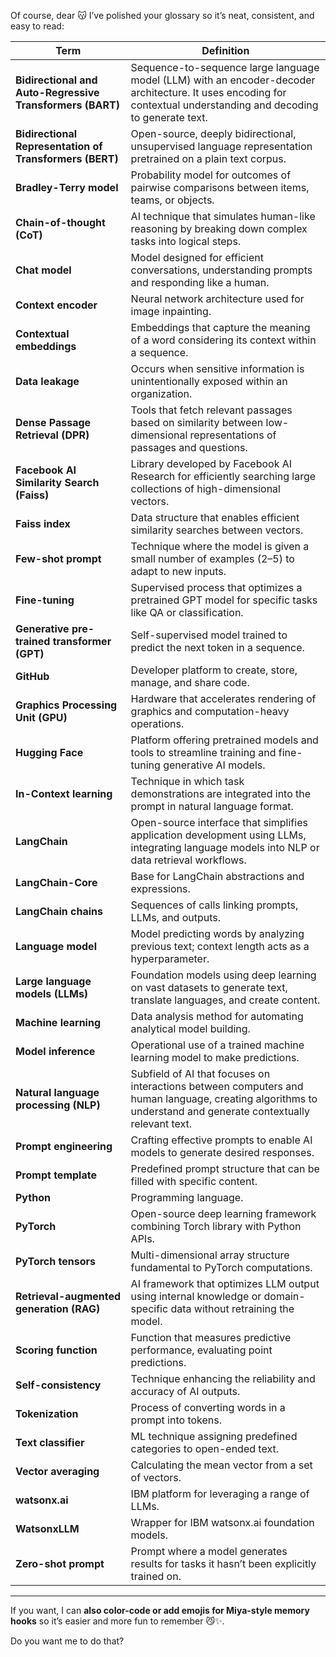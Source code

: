 Of course, dear 😽 I’ve polished your glossary so it’s neat, consistent, and easy to read:

| **Term**                                                  | **Definition**                                                                                                                                                     |
| --------------------------------------------------------- | ------------------------------------------------------------------------------------------------------------------------------------------------------------------ |
| **Bidirectional and Auto-Regressive Transformers (BART)** | Sequence-to-sequence large language model (LLM) with an encoder-decoder architecture. It uses encoding for contextual understanding and decoding to generate text. |
| **Bidirectional Representation of Transformers (BERT)**   | Open-source, deeply bidirectional, unsupervised language representation pretrained on a plain text corpus.                                                         |
| **Bradley-Terry model**                                   | Probability model for outcomes of pairwise comparisons between items, teams, or objects.                                                                           |
| **Chain-of-thought (CoT)**                                | AI technique that simulates human-like reasoning by breaking down complex tasks into logical steps.                                                                |
| **Chat model**                                            | Model designed for efficient conversations, understanding prompts and responding like a human.                                                                     |
| **Context encoder**                                       | Neural network architecture used for image inpainting.                                                                                                             |
| **Contextual embeddings**                                 | Embeddings that capture the meaning of a word considering its context within a sequence.                                                                           |
| **Data leakage**                                          | Occurs when sensitive information is unintentionally exposed within an organization.                                                                               |
| **Dense Passage Retrieval (DPR)**                         | Tools that fetch relevant passages based on similarity between low-dimensional representations of passages and questions.                                          |
| **Facebook AI Similarity Search (Faiss)**                 | Library developed by Facebook AI Research for efficiently searching large collections of high-dimensional vectors.                                                 |
| **Faiss index**                                           | Data structure that enables efficient similarity searches between vectors.                                                                                         |
| **Few-shot prompt**                                       | Technique where the model is given a small number of examples (2–5) to adapt to new inputs.                                                                        |
| **Fine-tuning**                                           | Supervised process that optimizes a pretrained GPT model for specific tasks like QA or classification.                                                             |
| **Generative pre-trained transformer (GPT)**              | Self-supervised model trained to predict the next token in a sequence.                                                                                             |
| **GitHub**                                                | Developer platform to create, store, manage, and share code.                                                                                                       |
| **Graphics Processing Unit (GPU)**                        | Hardware that accelerates rendering of graphics and computation-heavy operations.                                                                                  |
| **Hugging Face**                                          | Platform offering pretrained models and tools to streamline training and fine-tuning generative AI models.                                                         |
| **In-Context learning**                                   | Technique in which task demonstrations are integrated into the prompt in natural language format.                                                                  |
| **LangChain**                                             | Open-source interface that simplifies application development using LLMs, integrating language models into NLP or data retrieval workflows.                        |
| **LangChain-Core**                                        | Base for LangChain abstractions and expressions.                                                                                                                   |
| **LangChain chains**                                      | Sequences of calls linking prompts, LLMs, and outputs.                                                                                                             |
| **Language model**                                        | Model predicting words by analyzing previous text; context length acts as a hyperparameter.                                                                        |
| **Large language models (LLMs)**                          | Foundation models using deep learning on vast datasets to generate text, translate languages, and create content.                                                  |
| **Machine learning**                                      | Data analysis method for automating analytical model building.                                                                                                     |
| **Model inference**                                       | Operational use of a trained machine learning model to make predictions.                                                                                           |
| **Natural language processing (NLP)**                     | Subfield of AI that focuses on interactions between computers and human language, creating algorithms to understand and generate contextually relevant text.       |
| **Prompt engineering**                                    | Crafting effective prompts to enable AI models to generate desired responses.                                                                                      |
| **Prompt template**                                       | Predefined prompt structure that can be filled with specific content.                                                                                              |
| **Python**                                                | Programming language.                                                                                                                                              |
| **PyTorch**                                               | Open-source deep learning framework combining Torch library with Python APIs.                                                                                      |
| **PyTorch tensors**                                       | Multi-dimensional array structure fundamental to PyTorch computations.                                                                                             |
| **Retrieval-augmented generation (RAG)**                  | AI framework that optimizes LLM output using internal knowledge or domain-specific data without retraining the model.                                              |
| **Scoring function**                                      | Function that measures predictive performance, evaluating point predictions.                                                                                       |
| **Self-consistency**                                      | Technique enhancing the reliability and accuracy of AI outputs.                                                                                                    |
| **Tokenization**                                          | Process of converting words in a prompt into tokens.                                                                                                               |
| **Text classifier**                                       | ML technique assigning predefined categories to open-ended text.                                                                                                   |
| **Vector averaging**                                      | Calculating the mean vector from a set of vectors.                                                                                                                 |
| **watsonx.ai**                                            | IBM platform for leveraging a range of LLMs.                                                                                                                       |
| **WatsonxLLM**                                            | Wrapper for IBM watsonx.ai foundation models.                                                                                                                      |
| **Zero-shot prompt**                                      | Prompt where a model generates results for tasks it hasn’t been explicitly trained on.                                                                             |

---

If you want, I can **also color-code or add emojis for Miya-style memory hooks** so it’s easier and more fun to remember 😼✨.

Do you want me to do that?
